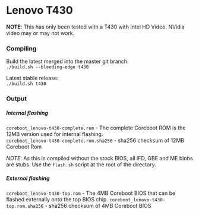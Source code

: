 # Lenovo T430

**NOTE**: This has only been tested with a T430 with Intel HD Video.  NVidia video may or may not work.

### Compiling
Build the latest merged into the master git branch:  
`./build.sh --bleeding-edge t430`

Latest stable release:  
 `./build.sh t430`

### Output
 ##### Internal flashing
`coreboot_lenovo-t430-complete.rom` - The complete Coreboot ROM is the 12MB version used for internal flashing.   
`coreboot_lenovo-t430-complete.rom.sha256` - sha256 checksum of 12MB Coreboot Rom

*NOTE:* As this is compiled without the stock BIOS, all IFD, GBE and ME blobs are stubs.  Use the `flash.sh` script at the root of the directory.


##### External flashing
`coreboot_lenovo-t430-top.rom` - The 4MB Coreboot BIOS that can be flashed externally onto the top BIOS chip.
`coreboot_lenovo-t430-top.rom.sha256` - sha256 checksum of 4MB Coreboot BIOS
